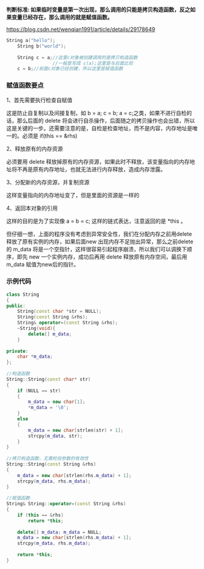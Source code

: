 **判断标准: 如果临时变量是第一次出现，那么调用的只能是拷贝构造函数，反之如果变量已经存在，那么调用的就是赋值函数。**

https://blog.csdn.net/wenqian1991/article/details/29178649

```cpp
String a("hello");
	String b("world");
 
	String c = a;//这里c对象被创建调用的是拷贝构造函数
	             //一般是写成 c(a);这里是与后面比较
	c = b;//前面c对象已经创建，所以这里是赋值函数
```

### 赋值函数要点

1、首先需要执行检查自赋值

这是防止自复制以及间接复制，如 b = a; c = b; a = c;之类，如果不进行自检的话，那么后面的 delete 将会进行自杀操作，后面随之的拷贝操作也会出错，所以这是关键的一步。还需要注意的是，自检是检查地址，而不是内容，内存地址是唯一的。必须是 if(this == &rhs)

2、释放原有的内存资源

必须要用 delete 释放掉原有的内存资源，如果此时不释放，该变量指向的内存地址将不再是原有内存地址，也就无法进行内存释放，造成内存泄露。

3、分配新的内存资源，并复制资源

这样变量指向的内存地址变了，但是里面的资源是一样的

4、返回本对象的引用

这样的目的是为了实现像 a = b = c; 这样的链式表达，注意返回的是 *this 。

但仔细一想，上面的程序没有考虑到异常安全性，我们在分配内存之前用delete 释放了原有实例的内存，如果后面new 出现内存不足抛出异常，那么之前delete 的 m_data 将是一个空指针，这样很容易引起程序崩溃，所以我们可以调换下顺序，即先 new 一个实例内存，成功后再用 delete 释放原有内存空间，最后用 m_data 赋值为new后的指针。

### 示例代码

```cpp
class String
{
public:
	String(const char *str = NULL);
	String(const String &rhs);
	String& operator=(const String &rhs);
	~String(void){
		delete[] m_data;
	}
 
private:
	char *m_data;
};
 
//构造函数
String::String(const char* str)
{
	if (NULL == str)
	{
		m_data = new char[1];
		*m_data = '\0';
	}
	else
	{
		m_data = new char[strlen(str) + 1];
		strcpy(m_data, str);
	}
}
 
//拷贝构造函数，无需检验参数的有效性
String::String(const String &rhs)
{
	m_data = new char[strlen(rhs.m_data) + 1];
	strcpy(m_data, rhs.m_data);
}
 
//赋值函数
String& String::operator=(const String &rhs)
{
	if (this == &rhs)
		return *this;
 
	delete[] m_data; m_data = NULL;
	m_data = new char[strlen(rhs.m_data) + 1];
	strcpy(m_data, rhs.m_data);
 
	return *this;
}

```